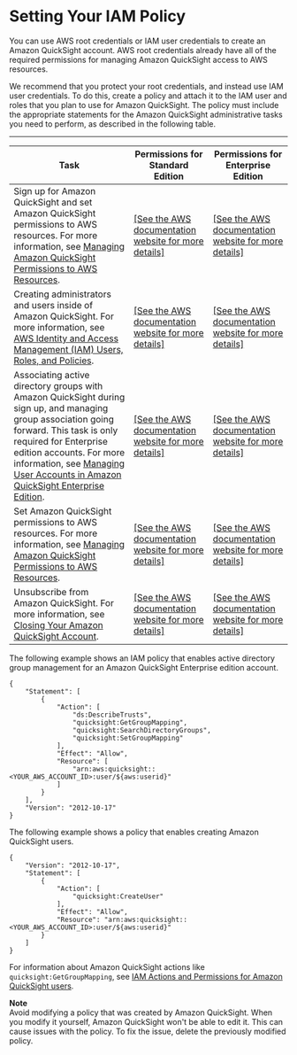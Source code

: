 # Setting Your IAM Policy<a name="set-iam-policy"></a>

You can use AWS root credentials or IAM user credentials to create an Amazon QuickSight account\. AWS root credentials already have all of the required permissions for managing Amazon QuickSight access to AWS resources\. 

We recommend that you protect your root credentials, and instead use IAM user credentials\. To do this, create a policy and attach it to the IAM user and roles that you plan to use for Amazon QuickSight\. The policy must include the appropriate statements for the Amazon QuickSight administrative tasks you need to perform, as described in the following table\.


****  

| Task | Permissions for Standard Edition | Permissions for Enterprise Edition | 
| --- | --- | --- | 
|  Sign up for Amazon QuickSight and set Amazon QuickSight permissions to AWS resources\.  For more information, see [Managing Amazon QuickSight Permissions to AWS Resources](managing-permissions.md)\.  |  [\[See the AWS documentation website for more details\]](http://docs.aws.amazon.com/quicksight/latest/user/set-iam-policy.html)  |  [\[See the AWS documentation website for more details\]](http://docs.aws.amazon.com/quicksight/latest/user/set-iam-policy.html)  | 
| Creating administrators and users inside of Amazon QuickSight\. For more information, see [AWS Identity and Access Management \(IAM\) Users, Roles, and Policies](working-with-iam.md)\.  |  [\[See the AWS documentation website for more details\]](http://docs.aws.amazon.com/quicksight/latest/user/set-iam-policy.html)  |  [\[See the AWS documentation website for more details\]](http://docs.aws.amazon.com/quicksight/latest/user/set-iam-policy.html)  | 
| Associating active directory groups with Amazon QuickSight during sign up, and managing group association going forward\. This task is only required for Enterprise edition accounts\. For more information, see [Managing User Accounts in Amazon QuickSight Enterprise Edition](managing-users-enterprise.md)\.  | [\[See the AWS documentation website for more details\]](http://docs.aws.amazon.com/quicksight/latest/user/set-iam-policy.html)  |  [\[See the AWS documentation website for more details\]](http://docs.aws.amazon.com/quicksight/latest/user/set-iam-policy.html)  | 
| Set Amazon QuickSight permissions to AWS resources\. For more information, see [Managing Amazon QuickSight Permissions to AWS Resources](managing-permissions.md)\.  |  [\[See the AWS documentation website for more details\]](http://docs.aws.amazon.com/quicksight/latest/user/set-iam-policy.html)  |  [\[See the AWS documentation website for more details\]](http://docs.aws.amazon.com/quicksight/latest/user/set-iam-policy.html)  | 
| Unsubscribe from Amazon QuickSight\.  For more information, see [Closing Your Amazon QuickSight Account](closing-account.md)\. |  [\[See the AWS documentation website for more details\]](http://docs.aws.amazon.com/quicksight/latest/user/set-iam-policy.html)  |  [\[See the AWS documentation website for more details\]](http://docs.aws.amazon.com/quicksight/latest/user/set-iam-policy.html)  | 

The following example shows an IAM policy that enables active directory group management for an Amazon QuickSight Enterprise edition account\.

```
{
    "Statement": [
        {
            "Action": [
                "ds:DescribeTrusts",
                "quicksight:GetGroupMapping",
                "quicksight:SearchDirectoryGroups",
                "quicksight:SetGroupMapping"
            ],
            "Effect": "Allow",
            "Resource": [
                "arn:aws:quicksight::<YOUR_AWS_ACCOUNT_ID>:user/${aws:userid}"
            ]
        }
    ],
    "Version": "2012-10-17"
}
```

The following example shows a policy that enables creating Amazon QuickSight users\.

```
{
    "Version": "2012-10-17",
    "Statement": [
        {
            "Action": [
                "quicksight:CreateUser"
            ],
            "Effect": "Allow",
            "Resource": "arn:aws:quicksight::<YOUR_AWS_ACCOUNT_ID>:user/${aws:userid}"
        }
    ]
}
```

For information about Amazon QuickSight actions like `quicksight:GetGroupMapping`, see [IAM Actions and Permissions for Amazon QuickSight users](iam-actions.md)\.

**Note**  
 Avoid modifying a policy that was created by Amazon QuickSight\. When you modify it yourself, Amazon QuickSight won't be able to edit it\. This can cause issues with the policy\. To fix the issue, delete the previously modified policy\. 